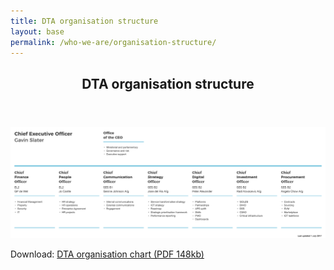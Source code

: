 ```yaml
---
title: DTA organisation structure
layout: base
permalink: /who-we-are/organisation-structure/
---
```


<article id="content" class="content-listing home">

<header class="about-dta">
<h1>DTA organisation structure</h1>
</header>


![Image showing the DTA organisation structure as on 1 July 2017](/images/DTA_Org_chart_2017_July.png)



Download: [DTA organisation chart (PDF 148kb)](/files/DTA_Orgchart_2017_July.pdf)


</article>
